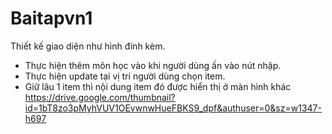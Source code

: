 # Baitapvn1
Thiết kế giao diện như hình đính kèm.
- Thực hiện thêm môn học vào khi người dùng ấn vào nút nhập.
- Thực hiện update tại vị trí người dùng chọn item.
- Giữ lâu 1 item thì nội dung item đó được hiển thị ở màn hình khác
https://drive.google.com/thumbnail?id=1bT8zo3pMyhVUV1OEvwnwHueFBKS9_dpf&authuser=0&sz=w1347-h697

